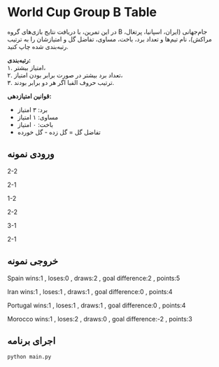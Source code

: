 # World Cup Group B Table

در این تمرین، با دریافت نتایج بازی‌های گروه B جام‌جهانی (ایران، اسپانیا، پرتغال، مراکش)، نام تیم‌ها و تعداد برد، باخت، مساوی، تفاضل گل و امتیازشان را به ترتیب رتبه‌بندی شده چاپ کنید.

**رتبه‌بندی:**  
۱. امتیاز بیشتر،  
۲. تعداد برد بیشتر در صورت برابر بودن امتیاز،  
۳. ترتیب حروف الفبا اگر هر دو برابر بودند.  

**قوانین امتیازدهی:**  
- برد: ۳ امتیاز  
- مساوی: ۱ امتیاز  
- باخت: ۰ امتیاز  
- تفاضل گل = گل زده - گل خورده

## ورودی نمونه

2-2

2-1

1-2

2-2

3-1

2-1


## خروجی نمونه

Spain wins:1 , loses:0 , draws:2 , goal difference:2 , points:5

Iran wins:1 , loses:1 , draws:1 , goal difference:0 , points:4

Portugal wins:1 , loses:1 , draws:1 , goal difference:0 , points:4

Morocco wins:1 , loses:2 , draws:0 , goal difference:-2 , points:3


## اجرای برنامه

```bash
python main.py
